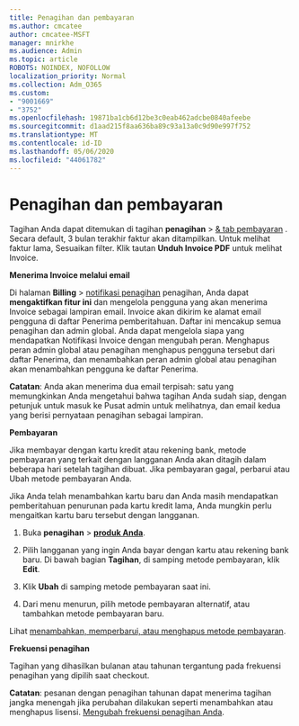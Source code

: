 ```yaml
---
title: Penagihan dan pembayaran
ms.author: cmcatee
author: cmcatee-MSFT
manager: mnirkhe
ms.audience: Admin
ms.topic: article
ROBOTS: NOINDEX, NOFOLLOW
localization_priority: Normal
ms.collection: Adm_O365
ms.custom:
- "9001669"
- "3752"
ms.openlocfilehash: 19871ba1cb6d12be3c0eab462adcbe0840afeebe
ms.sourcegitcommit: d1aad215f8aa636ba89c93a13a0c9d90e997f752
ms.translationtype: MT
ms.contentlocale: id-ID
ms.lasthandoff: 05/06/2020
ms.locfileid: "44061782"
---
```

# <a name="billing-and-payment"></a>Penagihan dan pembayaran

Tagihan Anda dapat ditemukan di tagihan **penagihan** > [& tab pembayaran](https://go.microsoft.com/fwlink/p/?linkid=848039) .  Secara default, 3 bulan terakhir faktur akan ditampilkan.  Untuk melihat faktur lama, Sesuaikan filter.  Klik tautan **Unduh Invoice PDF** untuk melihat Invoice.

**Menerima Invoice melalui email**

Di halaman **Billing** > [notifikasi penagihan](https://go.microsoft.com/fwlink/p/?linkid=853212) penagihan, Anda dapat **mengaktifkan fitur ini** dan mengelola pengguna yang akan menerima Invoice sebagai lampiran email. Invoice akan dikirim ke alamat email pengguna di daftar Penerima pemberitahuan. Daftar ini mencakup semua penagihan dan admin global.  Anda dapat mengelola siapa yang mendapatkan Notifikasi Invoice dengan mengubah peran.  Menghapus peran admin global atau penagihan menghapus pengguna tersebut dari daftar Penerima, dan menambahkan peran admin global atau penagihan akan menambahkan pengguna ke daftar Penerima.

**Catatan**: Anda akan menerima dua email terpisah: satu yang memungkinkan Anda mengetahui bahwa tagihan Anda sudah siap, dengan petunjuk untuk masuk ke Pusat admin untuk melihatnya, dan email kedua yang berisi pernyataan penagihan sebagai lampiran.

**Pembayaran**

Jika membayar dengan kartu kredit atau rekening bank, metode pembayaran yang terkait dengan langganan Anda akan ditagih dalam beberapa hari setelah tagihan dibuat.  Jika pembayaran gagal, perbarui atau Ubah metode pembayaran Anda. 

Jika Anda telah menambahkan kartu baru dan Anda masih mendapatkan pemberitahuan penurunan pada kartu kredit lama, Anda mungkin perlu mengaitkan kartu baru tersebut dengan langganan.

1. Buka **penagihan** > **[produk Anda](https://go.microsoft.com/fwlink/p/?linkid=842054)**.

2. Pilih langganan yang ingin Anda bayar dengan kartu atau rekening bank baru. Di bawah bagian **Tagihan**, di samping metode pembayaran, klik **Edit**.

3. Klik **Ubah** di samping metode pembayaran saat ini.

4. Dari menu menurun, pilih metode pembayaran alternatif, atau tambahkan metode pembayaran baru.

Lihat [menambahkan, memperbarui, atau menghapus metode pembayaran](https://go.microsoft.com/fwlink/?linkid=2118133).

**Frekuensi penagihan**

Tagihan yang dihasilkan bulanan atau tahunan tergantung pada frekuensi penagihan yang dipilih saat checkout.  

**Catatan**: pesanan dengan penagihan tahunan dapat menerima tagihan jangka menengah jika perubahan dilakukan seperti menambahkan atau menghapus lisensi.  [Mengubah frekuensi penagihan Anda](https://go.microsoft.com/fwlink/?linkid=2119148).
